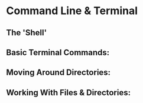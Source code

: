 # Command Line & Terminal
## The 'Shell'

## Basic Terminal Commands:

## Moving Around Directories:

## Working With Files & Directories:
